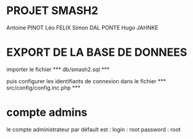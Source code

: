 # PROJET SMASH2

Antoine PINOT
Léo FELIX
Simon DAL PONTE
Hugo JAHNKE

# EXPORT DE LA BASE DE DONNEES
importer le fichier *** db/smash2.sql ***

puis configurer les identifiants de connexion dans le fichier *** src/config/config.inc.php ***

# compte admins
le compte administrateur par défault est :
login : root
password : root